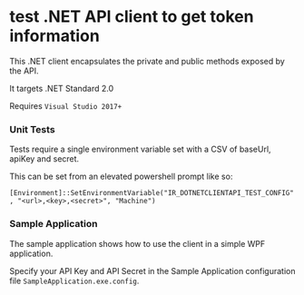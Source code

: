 # test .NET API client to get token information

This .NET client encapsulates the private and public methods exposed by the API.

It targets .NET Standard 2.0

Requires `Visual Studio 2017+`

### Unit Tests

Tests require a single environment variable set with a CSV of baseUrl, apiKey and secret.

This can be set from an elevated powershell prompt like so:

`[Environment]::SetEnvironmentVariable("IR_DOTNETCLIENTAPI_TEST_CONFIG", "<url>,<key>,<secret>", "Machine")`


### Sample Application

The sample application shows how to use the client in a simple WPF application.

Specify your API Key and API Secret in the Sample Application configuration file `SampleApplication.exe.config`.


